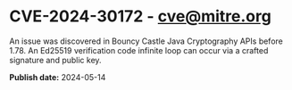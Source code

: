# CVE-2024-30172 - cve@mitre.org

An issue was discovered in Bouncy Castle Java Cryptography APIs before 1.78. An Ed25519 verification code infinite loop can occur via a crafted signature and public key.

**Publish date:** 2024-05-14
